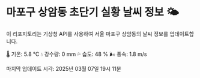 
# 마포구 상암동 초단기 실황 날씨 정보 🌤️

이 리포지토리는 기상청 API를 사용하여 서울 마포구 상암동의 날씨 정보를 업데이트합니다. 

🌡️ 기온: 5.8 ℃
💧 강수량: 0 mm
💦 습도: 48 %
🌬️ 풍속: 1.8 m/s

마지막 업데이트 시각: 2025년 03월 07일 19시 11분    

